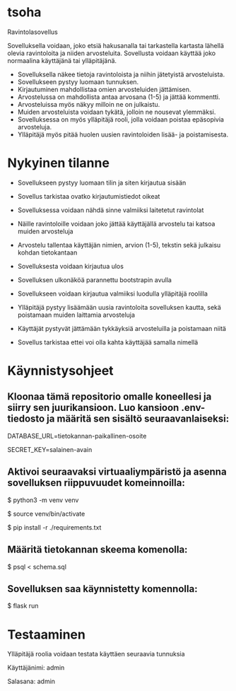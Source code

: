 # tsoha
Ravintolasovellus

Sovelluksella voidaan, joko etsiä hakusanalla tai tarkastella kartasta lähellä olevia ravintoloita ja niiden arvosteluita. Sovellusta voidaan käyttää joko normaalina käyttäjänä tai ylläpitäjänä.

- Sovelluksella näkee tietoja ravintoloista ja niihin jätetyistä arvosteluista.
- Sovellukseen pystyy luomaan tunnuksen.
- Kirjautuminen mahdollistaa omien arvosteluiden jättämisen.
- Arvostelussa on mahdollista antaa arvosana (1-5) ja jättää kommentti.
- Arvosteluissa myös näkyy milloin ne on julkaistu.
- Muiden arvosteluista voidaan tykätä, jolloin ne nousevat ylemmäksi.
- Sovelluksessa on myös ylläpitäjä rooli, jolla voidaan poistaa epäsopivia arvosteluja.
- Ylläpitäjä myös pitää huolen uusien ravintoloiden lisää- ja poistamisesta.

# Nykyinen tilanne

- Sovellukseen pystyy luomaan tilin ja siten kirjautua sisään
- Sovellus tarkistaa ovatko kirjautumistiedot oikeat
- Sovelluksessa voidaan nähdä sinne valmiiksi laitetetut ravintolat
- Näille ravintoloille voidaan joko jättää käyttäjällä arvostelu tai katsoa muiden arvosteluja
- Arvostelu tallentaa käyttäjän nimien, arvion (1-5), tekstin sekä julkaisu kohdan tietokantaan
- Sovelluksesta voidaan kirjautua ulos

- Sovelluksen ulkonäköä parannettu bootstrapin avulla
- Sovellukseen voidaan kirjautua valmiiksi luodulla ylläpitäjä roolilla
- Ylläpitäjä pystyy lisäämään uusia ravintoloita sovelluksen kautta, sekä poistamaan muiden laittamia arvosteluja
- Käyttäjät pystyvät jättämään tykkäyksiä arvosteluilla ja poistamaan niitä
- Sovellus tarkistaa ettei voi olla kahta käyttäjää samalla nimellä
# Käynnistysohjeet

## Kloonaa tämä repositorio omalle koneellesi ja siirry sen juurikansioon. Luo kansioon .env-tiedosto ja määritä sen sisältö seuraavanlaiseksi:

DATABASE_URL=tietokannan-paikallinen-osoite
  
SECRET_KEY=salainen-avain

## Aktivoi seuraavaksi virtuaaliympäristö ja asenna sovelluksen riippuvuudet komeinnoilla:

$ python3 -m venv venv
  
$ source venv/bin/activate
  
$ pip install -r ./requirements.txt

## Määritä tietokannan skeema komenolla:

$ psql < schema.sql

## Sovelluksen saa käynnistetty komennolla:

$ flask run

# Testaaminen

Ylläpitäjä roolia voidaan testata käyttäen seuraavia tunnuksia

Käyttäjänimi: admin

Salasana: admin
